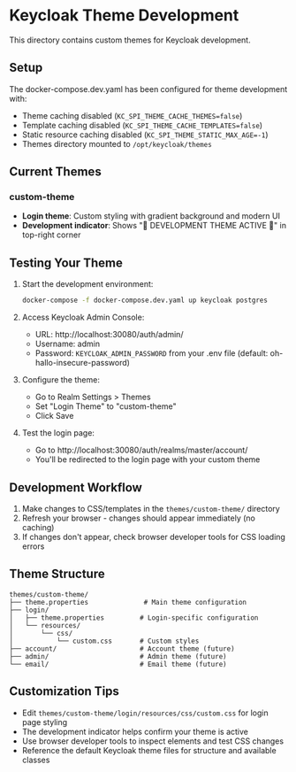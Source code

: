 # Keycloak Theme Development

This directory contains custom themes for Keycloak development.

## Setup

The docker-compose.dev.yaml has been configured for theme development with:
- Theme caching disabled (`KC_SPI_THEME_CACHE_THEMES=false`)
- Template caching disabled (`KC_SPI_THEME_CACHE_TEMPLATES=false`)
- Static resource caching disabled (`KC_SPI_THEME_STATIC_MAX_AGE=-1`)
- Themes directory mounted to `/opt/keycloak/themes`

## Current Themes

### custom-theme
- **Login theme**: Custom styling with gradient background and modern UI
- **Development indicator**: Shows "🚧 DEVELOPMENT THEME ACTIVE 🚧" in top-right corner

## Testing Your Theme

1. Start the development environment:
   ```bash
   docker-compose -f docker-compose.dev.yaml up keycloak postgres
   ```

2. Access Keycloak Admin Console:
   - URL: http://localhost:30080/auth/admin/
   - Username: admin
   - Password: `KEYCLOAK_ADMIN_PASSWORD` from your .env file (default: oh-hallo-insecure-password)

3. Configure the theme:
   - Go to Realm Settings > Themes
   - Set "Login Theme" to "custom-theme"
   - Click Save

4. Test the login page:
   - Go to http://localhost:30080/auth/realms/master/account/
   - You'll be redirected to the login page with your custom theme

## Development Workflow

1. Make changes to CSS/templates in the `themes/custom-theme/` directory
2. Refresh your browser - changes should appear immediately (no caching)
3. If changes don't appear, check browser developer tools for CSS loading errors

## Theme Structure

```
themes/custom-theme/
├── theme.properties              # Main theme configuration
├── login/
│   ├── theme.properties         # Login-specific configuration
│   └── resources/
│       └── css/
│           └── custom.css       # Custom styles
├── account/                     # Account theme (future)
├── admin/                       # Admin theme (future)
└── email/                       # Email theme (future)
```

## Customization Tips

- Edit `themes/custom-theme/login/resources/css/custom.css` for login page styling
- The development indicator helps confirm your theme is active
- Use browser developer tools to inspect elements and test CSS changes
- Reference the default Keycloak theme files for structure and available classes 